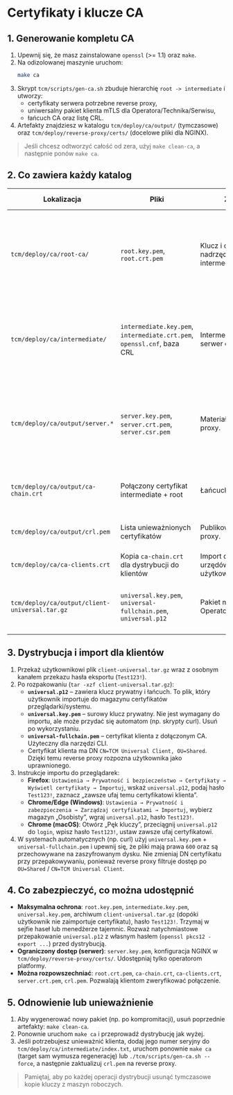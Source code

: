 # Certyfikaty i klucze CA

## 1. Generowanie kompletu CA

1. Upewnij się, że masz zainstalowane `openssl` (>= 1.1) oraz `make`.
2. Na odizolowanej maszynie uruchom:
   ```bash
   make ca
   ```
3. Skrypt `tcm/scripts/gen-ca.sh` zbuduje hierarchię `root -> intermediate` i utworzy:
   - certyfikaty serwera potrzebne reverse proxy,
   - uniwersalny pakiet klienta mTLS dla Operatora/Technika/Serwisu,
   - łańcuch CA oraz listę CRL.
4. Artefakty znajdziesz w katalogu `tcm/deploy/ca/output/` (tymczasowe) oraz `tcm/deploy/reverse-proxy/certs/` (docelowe pliki dla NGINX).

> Jeśli chcesz odtworzyć całość od zera, użyj `make clean-ca`, a następnie ponów `make ca`.

## 2. Co zawiera każdy katalog

| Lokalizacja | Pliki | Zastosowanie | Wskazówki bezpieczeństwa |
| --- | --- | --- | --- |
| `tcm/deploy/ca/root-ca/` | `root.key.pem`, `root.crt.pem` | Klucz i certyfikat nadrzędnego CA. Podpisuje intermediate. | Trzymaj **offline**, tylko do przechowywania długoterminowego. Kopię `root.crt.pem` możesz przekazać administratorom do importu jako zaufany główny urząd. |
| `tcm/deploy/ca/intermediate/` | `intermediate.key.pem`, `intermediate.crt.pem`, `openssl.cnf`, baza CRL | Intermediate CA podpisuje serwer oraz klientów. | Przechowuj offline, zabezpieczone hasłem/dyskami szyfrowanymi. Dostęp tylko podczas wystawiania nowych certyfikatów. |
| `tcm/deploy/ca/output/server.*` | `server.key.pem`, `server.crt.pem`, `server.csr.pem` | Materiały TLS dla reverse proxy. | `server.key.pem` pozostaje na serwerze reverse proxy; zabezpiecz uprawnieniami 600. Certyfikat (`server.crt.pem`) możesz udostępnić do inspekcji. |
| `tcm/deploy/ca/output/ca-chain.crt` | Połączony certyfikat intermediate + root | Łańcuch zaufania serwera. | Dołączany do konfiguracji NGINX oraz klientom. Plik może być publiczny. |
| `tcm/deploy/ca/output/crl.pem` | Lista unieważnionych certyfikatów | Publikowana w reverse proxy. | Aktualizuj przy odwoływaniu certyfikatów klienta. |
| `tcm/deploy/ca/ca-clients.crt` | Kopia `ca-chain.crt` dla dystrybucji do klientów | Import do zaufanych urzędów w systemach użytkowników. | Może być publiczny. |
| `tcm/deploy/ca/output/client-universal.tar.gz` | `universal.key.pem`, `universal-fullchain.pem`, `universal.p12` | Pakiet mTLS dla Operatora/Technika/Serwisu. | Chronić jak hasło: przekazywać szyfrowanym kanałem. Po imporcie usunąć z dysku. |

## 3. Dystrybucja i import dla klientów

1. Przekaż użytkownikowi plik `client-universal.tar.gz` wraz z osobnym kanałem przekazu hasła eksportu (`Test123!`).
2. Po rozpakowaniu (`tar -xzf client-universal.tar.gz`):
   - **`universal.p12`** – zawiera klucz prywatny i łańcuch. To plik, który użytkownik importuje do magazynu certyfikatów przeglądarki/systemu.
   - **`universal.key.pem`** – surowy klucz prywatny. Nie jest wymagany do importu, ale może przydać się automatom (np. skrypty curl). Usuń po wykorzystaniu.
   - **`universal-fullchain.pem`** – certyfikat klienta z dołączonym CA. Użyteczny dla narzędzi CLI.
   - Certyfikat klienta ma DN `CN=TCM Universal Client, OU=Shared`. Dzięki temu reverse proxy rozpozna użytkownika jako uprawnionego.
3. Instrukcje importu do przeglądarek:
   - **Firefox**: `Ustawienia → Prywatność i bezpieczeństwo → Certyfikaty → Wyświetl certyfikaty → Importuj`, wskaż `universal.p12`, podaj hasło `Test123!`, zaznacz „zawsze ufaj temu certyfikatowi klienta”.
   - **Chrome/Edge (Windows)**: `Ustawienia → Prywatność i zabezpieczenia → Zarządzaj certyfikatami → Importuj`, wybierz magazyn „Osobisty”, wgraj `universal.p12`, hasło `Test123!`.
   - **Chrome (macOS)**: Otwórz „Pęk kluczy”, przeciągnij `universal.p12` do `login`, wpisz hasło `Test123!`, ustaw zawsze ufaj certyfikatowi.
4. W systemach automatycznych (np. curl) użyj `universal.key.pem` + `universal-fullchain.pem` i upewnij się, że pliki mają prawa `600` oraz są przechowywane na zaszyfrowanym dysku. Nie zmieniaj DN certyfikatu przy przepakowywaniu, ponieważ reverse proxy filtruje dostęp po `OU=Shared` / `CN=TCM Universal Client`.

## 4. Co zabezpieczyć, co można udostępnić

- **Maksymalna ochrona**: `root.key.pem`, `intermediate.key.pem`, `universal.key.pem`, archiwum `client-universal.tar.gz` (dopóki użytkownik nie zaimportuje certyfikatu), hasło `Test123!`. Trzymaj w sejfie haseł lub menedżerze tajemnic. Rozważ natychmiastowe przepakowanie `universal.p12` z własnym hasłem (`openssl pkcs12 -export ...`) przed dystrybucją.
- **Ograniczony dostęp (serwer)**: `server.key.pem`, konfiguracja NGINX w `tcm/deploy/reverse-proxy/certs/`. Udostępniaj tylko operatorom platformy.
- **Można rozpowszechniać**: `root.crt.pem`, `ca-chain.crt`, `ca-clients.crt`, `server.crt.pem`, `crl.pem`. Pozwalają klientom zweryfikować połączenie.

## 5. Odnowienie lub unieważnienie

1. Aby wygenerować nowy pakiet (np. po kompromitacji), usuń poprzednie artefakty: `make clean-ca`.
2. Ponownie uruchom `make ca` i przeprowadź dystrybucję jak wyżej.
3. Jeśli potrzebujesz unieważnić klienta, dodaj jego numer seryjny do `tcm/deploy/ca/intermediate/index.txt`, uruchom ponownie `make ca` (target sam wymusza regenerację) lub `./tcm/scripts/gen-ca.sh --force`, a następnie zaktualizuj `crl.pem` na reverse proxy.

> Pamiętaj, aby po każdej operacji dystrybucji usunąć tymczasowe kopie kluczy z maszyn roboczych.
